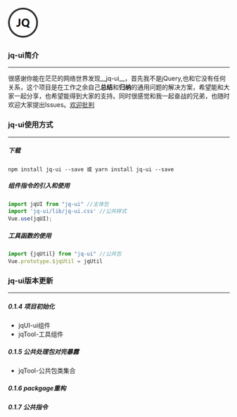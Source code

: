 ![avatar](./logo.png)
### jq-ui简介
***
很感谢你能在茫茫的网络世界发现__jq-ui__，首先我不是jQuery,也和它没有任何关系，这个项目是在工作之余自己**总结**和**归纳**的通用问题的解决方案，希望能和大家一起分享，也希望能得到大家的支持。同时很感觉和我一起奋战的兄弟，也随时欢迎大家提出Issues。[欢迎批判](https://github.com/QiJiang100860/jq-ui)
### jq-ui使用方式
***
##### 下载
`npm install jq-ui --save 或 yarn install jq-ui --save`
##### 组件指令的引入和使用
``` js
import jqUI from "jq-ui" //主体包
import 'jq-ui/lib/jq-ui.css' //公共样式
Vue.use(jqUI);
```
##### 工具函数的使用
``` js
import {jqUtil} from "jq-ui" //公共包
Vue.prototype.$jqUtil = jqUtil
```

### jq-ui版本更新
***
##### 0.1.4 项目初始化
 * jqUI-ui组件
 * jqTool-工具组件
##### 0.1.5 公共处理包对完暴露
 * jqTool-公共包类集合
##### 0.1.6 packgage重构
##### 0.1.7 公共指令